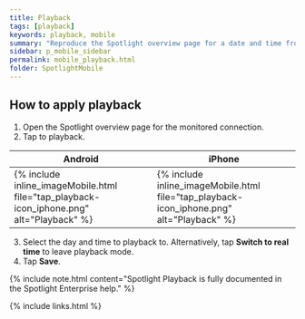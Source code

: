 ```yaml
---
title: Playback
tags: [playback]
keywords: playback, mobile
summary: "Reproduce the Spotlight overview page for a date and time from the recent past."
sidebar: p_mobile_sidebar
permalink: mobile_playback.html
folder: SpotlightMobile
---
```


## How to apply playback

1. Open the Spotlight overview page for the monitored connection.
2. Tap to playback.

Android | iPhone
--------|-------
{% include inline_imageMobile.html file="tap_playback-icon_iphone.png" alt="Playback" %} | {% include inline_imageMobile.html file="tap_playback-icon_iphone.png" alt="Playback" %}

3. Select the day and time to playback to. Alternatively, tap **Switch to real time** to leave playback mode.
4. Tap **Save**.

{% include note.html content="Spotlight Playback is fully documented in the Spotlight Enterprise help." %}

{% include links.html %}
